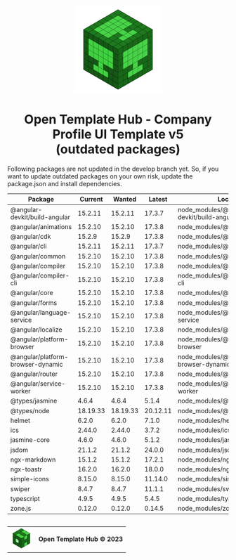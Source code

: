<p align="center">
  <a href="https://opentemplatehub.com">
    <img src="https://raw.githubusercontent.com/open-template-hub/open-template-hub.github.io/master/assets/logo/ui/web-ui-logo.png" alt="Logo" width=200>
  </a>
</p>


<h1 align="center">
Open Template Hub - Company Profile UI Template v5
  <br/>
(outdated packages)
</h1>

Following packages are not updated in the develop branch yet. So, if you want to update outdated packages on your own risk, update the package.json and install dependencies.

| Package | Current | Wanted | Latest | Location |
| --- | --- | --- | --- | --- |
| @angular-devkit/build-angular | 15.2.11 | 15.2.11 | 17.3.7 | node_modules/@angular-devkit/build-angular |
| @angular/animations | 15.2.10 | 15.2.10 | 17.3.8 | node_modules/@angular/animations |
| @angular/cdk | 15.2.9 | 15.2.9 | 17.3.8 | node_modules/@angular/cdk |
| @angular/cli | 15.2.11 | 15.2.11 | 17.3.7 | node_modules/@angular/cli |
| @angular/common | 15.2.10 | 15.2.10 | 17.3.8 | node_modules/@angular/common |
| @angular/compiler | 15.2.10 | 15.2.10 | 17.3.8 | node_modules/@angular/compiler |
| @angular/compiler-cli | 15.2.10 | 15.2.10 | 17.3.8 | node_modules/@angular/compiler-cli |
| @angular/core | 15.2.10 | 15.2.10 | 17.3.8 | node_modules/@angular/core |
| @angular/forms | 15.2.10 | 15.2.10 | 17.3.8 | node_modules/@angular/forms |
| @angular/language-service | 15.2.10 | 15.2.10 | 17.3.8 | node_modules/@angular/language-service |
| @angular/localize | 15.2.10 | 15.2.10 | 17.3.8 | node_modules/@angular/localize |
| @angular/platform-browser | 15.2.10 | 15.2.10 | 17.3.8 | node_modules/@angular/platform-browser |
| @angular/platform-browser-dynamic | 15.2.10 | 15.2.10 | 17.3.8 | node_modules/@angular/platform-browser-dynamic |
| @angular/router | 15.2.10 | 15.2.10 | 17.3.8 | node_modules/@angular/router |
| @angular/service-worker | 15.2.10 | 15.2.10 | 17.3.8 | node_modules/@angular/service-worker |
| @types/jasmine | 4.6.4 | 4.6.4 | 5.1.4 | node_modules/@types/jasmine |
| @types/node | 18.19.33 | 18.19.33 | 20.12.11 | node_modules/@types/node |
| helmet | 6.2.0 | 6.2.0 | 7.1.0 | node_modules/helmet |
| ics | 2.44.0 | 2.44.0 | 3.7.2 | node_modules/ics |
| jasmine-core | 4.6.0 | 4.6.0 | 5.1.2 | node_modules/jasmine-core |
| jsdom | 21.1.2 | 21.1.2 | 24.0.0 | node_modules/jsdom |
| ngx-markdown | 15.1.2 | 15.1.2 | 17.2.1 | node_modules/ngx-markdown |
| ngx-toastr | 16.2.0 | 16.2.0 | 18.0.0 | node_modules/ngx-toastr |
| simple-icons | 8.15.0 | 8.15.0 | 11.14.0 | node_modules/simple-icons |
| swiper | 8.4.7 | 8.4.7 | 11.1.1 | node_modules/swiper |
| typescript | 4.9.5 | 4.9.5 | 5.4.5 | node_modules/typescript |
| zone.js | 0.12.0 | 0.12.0 | 0.14.5 | node_modules/zone.js |

<table align="right"><tr><td><a href="https://opentemplatehub.com"><img src="https://raw.githubusercontent.com/open-template-hub/open-template-hub.github.io/master/assets/logo/brand-logo.png" width="50px" alt="oth"/></a></td><td><b>Open Template Hub © 2023</b></td></tr></table>


